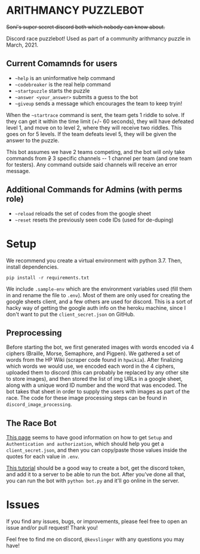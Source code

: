 # ARITHMANCY PUZZLEBOT

~~Soni's super secret discord both which nobody can know about.~~

Discord race puzzlebot! Used as part of a community arithmancy puzzle in March, 2021.

## Current Comamnds for users
- `~help` is an uninformative help command 
- `~codebreaker` is the real help command
- `~startpuzzle` starts the puzzle
- `~answer <your_answer>` submits a guess to the bot
- `~giveup` sends a message which encourages the team to keep tryin!

When the `~startrace` command is sent, the team gets 1 riddle to solve. If they can get it within the time limit (+/- 60 seconds), they will have defeated level 1, and move on to level 2, where they will receive two riddles. This goes on for 5 levels. If the team defeats level 5, they will be given the answer to the puzzle.

This bot assumes we have 2 teams competing, and the bot will only take commands from ~~2~~ 3 specific channels -- 1 channel per team (and one team for testers). Any command outside said channels will receive an error message. 

## Additional Commands for Admins (with perms role)
- `~reload` reloads the set of codes from the google sheet
- `~reset` resets the previously seen code IDs (used for de-duping)

# Setup 
We recommend you create a virtual environment with python 3.7. Then, install dependencies. 

`pip install -r requirements.txt`

We include `.sample-env` which are the environment variables used (fill them in and rename the file to `.env`). Most of them are only used for creating the google sheets client, and a few others are used for discord. This is a sort of hacky way of getting the google auth info on the heroku machine, since I don't want to put the `client_secret.json` on GitHub. 

## Preprocessing

Before starting the bot, we first generated images with words encoded via 4 ciphers (Braille, Morse, Semaphore, and Pigpen). We gathered a set of words from the HP Wiki (scraper code found in `hpwikia`). After finalizing which words we would use, we encoded each word in the 4 ciphers, uploaded them to discord (this can probably be replaced by any other site to store images), and then stored the list of img URLs in a google sheet, along with a unique word ID number and the word that was encoded. The bot takes that sheet in order to supply the users with images as part of the race. The code for these image processing steps can be found in `discord_image_processing`.

## The Race Bot

[This page](https://github.com/googleapis/google-api-python-client/blob/master/docs/start.md) seems to have good information on how to get `Setup` and `Authentication and authorization`, which should help you get a `client_secret.json`, and then you can copy/paste those values inside the quotes for each value in `.env`.

[This tutorial](https://www.writebots.com/discord-bot-token/) should be a good way to create a bot, get the discord token, and add it to a server to be able to run the bot. After you've done all that, you can run the bot with `python bot.py` and it'll go online in the server.

# Issues

If you find any issues, bugs, or improvements, please feel free to open an issue and/or pull request! Thank you!

Feel free to find me on discord, `@kevslinger` with any questions you may have!